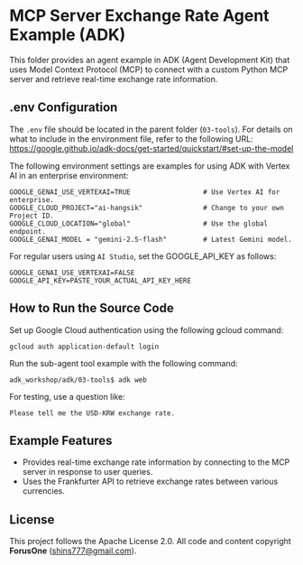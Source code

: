 # MCP Server Exchange Rate Agent Example (ADK)

This folder provides an agent example in ADK (Agent Development Kit) that uses Model Context Protocol (MCP) to connect with a custom Python MCP server and retrieve real-time exchange rate information.

## .env Configuration

The `.env` file should be located in the parent folder (`03-tools`). For details on what to include in the environment file, refer to the following URL:
https://google.github.io/adk-docs/get-started/quickstart/#set-up-the-model

The following environment settings are examples for using ADK with Vertex AI in an enterprise environment:
```
GOOGLE_GENAI_USE_VERTEXAI=TRUE                  # Use Vertex AI for enterprise.
GOOGLE_CLOUD_PROJECT="ai-hangsik"               # Change to your own Project ID.
GOOGLE_CLOUD_LOCATION="global"                  # Use the global endpoint.
GOOGLE_GENAI_MODEL = "gemini-2.5-flash"         # Latest Gemini model.
```

For regular users using `AI Studio`, set the GOOGLE_API_KEY as follows:
```
GOOGLE_GENAI_USE_VERTEXAI=FALSE
GOOGLE_API_KEY=PASTE_YOUR_ACTUAL_API_KEY_HERE
```
## How to Run the Source Code
Set up Google Cloud authentication using the following gcloud command:
```
gcloud auth application-default login
```

Run the sub-agent tool example with the following command:
```
adk_workshop/adk/03-tools$ adk web
```

For testing, use a question like:
```
Please tell me the USD-KRW exchange rate.
```

## Example Features
- Provides real-time exchange rate information by connecting to the MCP server in response to user queries.
- Uses the Frankfurter API to retrieve exchange rates between various currencies.

## License

This project follows the Apache License 2.0. All code and content copyright **ForusOne** (shins777@gmail.com).